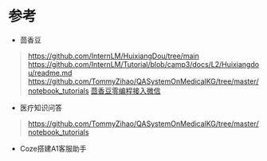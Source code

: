 # 参考

- 茴香豆

> https://github.com/InternLM/HuixiangDou/tree/main
> https://github.com/InternLM/Tutorial/blob/camp3/docs/L2/Huixiangdou/readme.md
> https://github.com/TommyZihao/QASystemOnMedicalKG/tree/master/notebook_tutorials
> [茴香豆零编程接入微信]("https://zhuanlan.zhihu.com/p/686579577")

- 医疗知识问答

> https://github.com/TommyZihao/QASystemOnMedicalKG/tree/master/notebook_tutorials

- Coze搭建A1客服助手

> 
